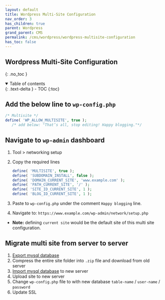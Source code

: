 ```yaml
---
layout: default    
title: Wordpress Multi-Site Configuration
nav_order: 3
has_children: true
parent: Wordpress
grand_parent: CMS
permalink: /cms/wordpress/wordpress-multisite-configuration
has_toc: false
---
```


## Wordpress Multi-Site Configuration 
{: .no_toc } 

<details open markdown="block">
  <summary>
    Table of contents
  </summary>
  {: .text-delta }
- TOC
{:toc}
</details>


## Add the below line to `wp-config.php`

```php
/* Multisite */
define( 'WP_ALLOW_MULTISITE', true );
   /* add below: "That’s all, stop editing! Happy blogging."*/
```

## Navigate to `wp-admin` dashboard

1. Tool > networking setup 
2. Copy the required lines
   
   ```php
   define( 'MULTISITE', true );
   define( 'SUBDOMAIN_INSTALL', false );
   define( 'DOMAIN_CURRENT_SITE', 'www.example.com' );
   define( 'PATH_CURRENT_SITE', '/' );
   define( 'SITE_ID_CURRENT_SITE', 1 );
   define( 'BLOG_ID_CURRENT_SITE', 1 );
   ```

3. Paste to `wp-config.php` under the comment `Happy blogging` line.
4. Navigate to: `https://www.example.com/wp-admin/network/setup.php`

* **Note:** defining `current site` would be the default site of this multi site configuration. 

## Migrate multi site from server to server 
1. [Export mysql database](/ubuntu/mysql-basics#import--export-sql)
2. Compress the entire site folder into `.zip` file and download from old server 
3. [Import mysql database](/ubuntu/mysql-basics#import--export-sql) to new server
4. Upload site to new server 
5. Change `wp-config.php` file to with new database `table-name` / `user-name` / `password` 
6. Update SSL 
